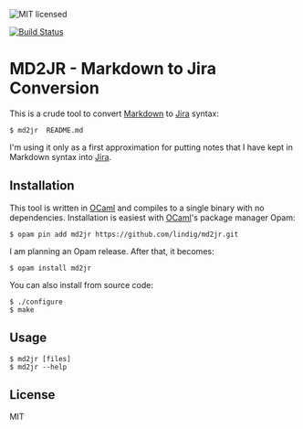 
<!-- vim: set et spell -->

![MIT licensed](https://img.shields.io/badge/license-MIT-blue.svg)

[![Build Status](https://travis-ci.org/lindig/md2jr.svg?branch=master)](https://travis-ci.org/lindig/md2jr)

# MD2JR - Markdown to Jira Conversion

This is a crude tool to convert [Markdown] to [Jira] syntax:

    $ md2jr  README.md

I'm using it only as a first approximation for putting notes that I have
kept in Markdown syntax into [Jira].

## Installation

This tool is written in [OCaml] and compiles to a single binary with no
dependencies. Installation is easiest with [OCaml]'s package manager
Opam:

    $ opam pin add md2jr https://github.com/lindig/md2jr.git

I am planning an Opam release. After that, it becomes:

    $ opam install md2jr

You can also install from source code:

    $ ./configure
    $ make

## Usage

    $ md2jr [files]
    $ md2jr --help

## License

MIT


[OCaml]:    http://ocaml.org
[Jira]:	    https://www.atlassian.com/software/jira 
[Markdown]: https://daringfireball.net/projects/markdown/
